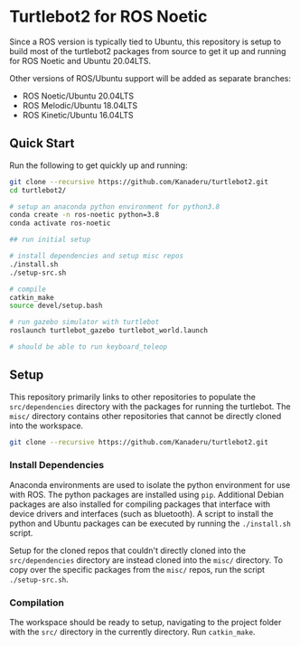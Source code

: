 # Turtlebot2 for ROS Noetic

Since a ROS version is typically tied to Ubuntu, this repository is setup to build most of the turtlebot2 packages from source to get it up and running for ROS Noetic and Ubuntu 20.04LTS.

Other versions of ROS/Ubuntu support will be added as separate branches:

- ROS Noetic/Ubuntu 20.04LTS
- ROS Melodic/Ubuntu 18.04LTS
- ROS Kinetic/Ubuntu 16.04LTS


## Quick Start

Run the following to get quickly up and running:

```bash
git clone --recursive https://github.com/Kanaderu/turtlebot2.git
cd turtlebot2/

# setup an anaconda python environment for python3.8
conda create -n ros-noetic python=3.8
conda activate ros-noetic

## run initial setup

# install dependencies and setup misc repos
./install.sh
./setup-src.sh

# compile
catkin_make
source devel/setup.bash

# run gazebo simulator with turtlebot
roslaunch turtlebot_gazebo turtlebot_world.launch

# should be able to run keyboard_teleop
```

## Setup

This repository primarily links to other repositories to populate the `src/dependencies` directory with the packages for running the turtlebot. The `misc/` directory contains other repositories that cannot be directly cloned into the workspace.

```bash
git clone --recursive https://github.com/Kanaderu/turtlebot2.git
```

### Install Dependencies

Anaconda environments are used to isolate the python environment for use with ROS. The python packages are installed using `pip`. Additional Debian packages are also installed for compiling packages that interface with device drivers and interfaces (such as bluetooth). A script to install the python and Ubuntu packages can be executed by running the `./install.sh` script.

Setup for the cloned repos that couldn't directly cloned into the `src/dependencies` directory are instead cloned into the `misc/` directory. To copy over the specific packages from the `misc/` repos, run the script `./setup-src.sh`.

### Compilation

The workspace should be ready to setup, navigating to the project folder with the `src/` directory in the currently directory. Run `catkin_make`.

